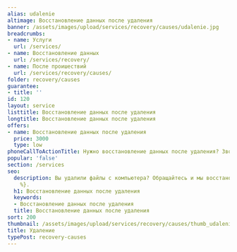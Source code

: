 ```yaml
---
alias: udalenie
altimage: Восстановление данных после удаления
banner: /assets/images/upload/services/recovery/causes/udalenie.jpg
breadcrumbs:
- name: Услуги
  url: /services/
- name: Восстановление данных
  url: /services/recovery/
- name: После проишествий
  url: /services/recovery/causes/
folder: recovery/causes
guarantee:
- title: ''
id: 120
layout: service
listtitle: Восстановление данных после удаления
longtitle: Восстановление данных после удаления
offers:
- name: Восстановление данных после удаления
  price: 3000
  type: low
phoneCallToActionTitle: Нужно восстановление данных после удаления? Звоните!
popular: 'false'
section: /services
seo:
  description: Вы удалили файлы с компьютера? Обращайтесь и мы восстановим их {% inCity
    %}.
  h1: Восстановление данных после удаления
  keywords:
  - Восстановление данных после удаления
  title: Восстановление данных после удаления
sort: 200
thumbnail: /assets/images/upload/services/recovery/causes/thumb_udalenie.jpg
title: Удаление
typePost: recovery-causes
---
```

